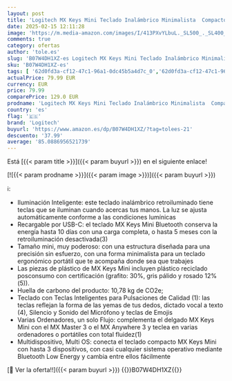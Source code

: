 ```yaml
---
layout: post
title: 'Logitech MX Keys Mini Teclado Inalámbrico Minimalista  Compacto  Bluetooth  Retroiluminado  USB-C  Compatible con Apple macOS  iOS  Windows  Linux  Android  de Metal - Gris claro  Español'
date: 2025-02-15 12:11:28
image: 'https://m.media-amazon.com/images/I/413PXvYLbuL._SL500_._SL400_.jpg'
comments: true
category: ofertas
author: 'tole.es'
slug: 'B07W4DH1XZ-es Logitech MX Keys Mini Teclado Inalámbrico Minimalista...'
sku: 'B07W4DH1XZ-es'
tags: [ '62d0fd3a-cf12-47c1-96a1-0dc45b5a4d7c_0','62d0fd3a-cf12-47c1-96a1-0dc45b5a4d7c_5501','Accesorios','Arborist Merchandising Root','Informática','Self Service','Special Features Stores','Teclados','Teclados, ratones y periféricos de entrada','apple','logitech','🇪🇸', ]
actualPrice: 79.99 EUR
currency: EUR
price: 79.99
comparePrice: 129.0 EUR
prodname: 'Logitech MX Keys Mini Teclado Inalámbrico Minimalista  Compacto  Bluetooth  Retroiluminado  USB-C  Compatible con Apple macOS  iOS  Windows  Linux  Android  de Metal - Gris claro  Español'
country: 'es'
flag: '🇪🇸'
brand: 'Logitech'
buyurl: 'https://www.amazon.es/dp/B07W4DH1XZ/?tag=tolees-21'
descuento: '37.99'
average: '85.0886956521739'
---
```


Está [{{< param title >}}]({{< param buyurl >}}) en el siguiente enlace!

[![{{< param prodname >}}]({{< param image >}})]({{< param buyurl >}})

ℹ️:

- Iluminación Inteligente: este teclado inalámbrico retroiluminado tiene teclas que se iluminan cuando acercas tus manos. La luz se ajusta automáticamente conforme a las condiciones lumínicas
- Recargable por USB-C: el teclado MX Keys Mini Bluetooth conserva la energía hasta 10 días con una carga completa, o hasta 5 meses con la retroiluminación desactivada(3)
- Tamaño mini, muy poderoso: con una estructura diseñada para una precisión sin esfuerzo, con una forma minimalista para un teclado ergonómico portátil que te acompaña donde sea que trabajes
- Las piezas de plástico de MX Keys Mini incluyen plástico reciclado posconsumo con certificación (grafito: 30%, gris pálido y rosado 12%(5)).
- Huella de carbono del producto: 10,78 kg de CO2e;
- Teclado con Teclas Inteligentes para Pulsaciones de Calidad (1): las teclas reflejan la forma de las yemas de tus dedos, dictado vocal a texto (4), Silencio y Sonido del Micrófono y teclas de Emojis
- Varias Ordenadores, un solo Flujo: complementa el delgado MX Keys Mini con el MX Master 3 o el MX Anywhere 3 y teclea en varias ordenadores o portátiles con total fluidez(1)
- Multidispositivo, Multi OS: conecta el teclado compacto MX Keys Mini con hasta 3 dispositivos, con casi cualquier sistema operativo mediante Bluetooth Low Energy y cambia entre ellos fácilmente

[🛒 Ver la oferta!!]({{< param buyurl >}})
{{<world>}}B07W4DH1XZ{{</world>}}
